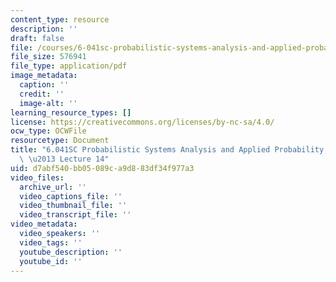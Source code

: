 ```yaml
---
content_type: resource
description: ''
draft: false
file: /courses/6-041sc-probabilistic-systems-analysis-and-applied-probability-fall-2013/d7abf540bb05089ca9d883df34f977a3_MIT6_041SCF13_lec14_300k.pdf
file_size: 576941
file_type: application/pdf
image_metadata:
  caption: ''
  credit: ''
  image-alt: ''
learning_resource_types: []
license: https://creativecommons.org/licenses/by-nc-sa/4.0/
ocw_type: OCWFile
resourcetype: Document
title: "6.041SC Probabilistic Systems Analysis and Applied Probability, Fall 2013Transcript\
  \ \u2013 Lecture 14"
uid: d7abf540-bb05-089c-a9d8-83df34f977a3
video_files:
  archive_url: ''
  video_captions_file: ''
  video_thumbnail_file: ''
  video_transcript_file: ''
video_metadata:
  video_speakers: ''
  video_tags: ''
  youtube_description: ''
  youtube_id: ''
---
```

